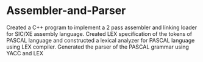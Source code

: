 # Assembler-and-Parser
Created a C++ program to implement a 2 pass assembler and linking loader for SIC/XE assembly language.
Created LEX specification of the tokens of PASCAL language and constructed a lexical analyzer for PASCAL language using LEX compiler. Generated the parser of the PASCAL grammar using YACC and LEX
